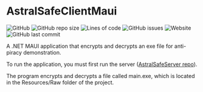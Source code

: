 # AstralSafeClientMaui

![GitHub](https://img.shields.io/github/license/LuMarans30/AstralSafeClient)
![GitHub repo size](https://img.shields.io/github/repo-size/LuMarans30/AstralSafeClient)
![Lines of code](https://img.shields.io/tokei/lines/github/LuMarans30/AstralSafeClient)
![GitHub issues](https://img.shields.io/github/issues/LuMarans30/AstralSafeClient)
![Website](https://img.shields.io/website?down_message=down&up_message=online&url=https%3A%2F%2Flumarans30.github.io%2FAstralSafeClient%2F)
![GitHub last commit](https://img.shields.io/github/last-commit/LuMarans30/AstralSafeClient)

A .NET MAUI application that encrypts and decrypts an exe file for anti-piracy demonstration.

To run the application, you must first run the server ([AstralSafeServer repo](https://github.com/LuMarans30/AstralSafeServer)).

The program encrypts and decrypts a file called main.exe, which is located in the Resources/Raw folder of the project.
